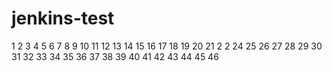 # jenkins-test
1
2
3
4
5
6
7
8
9
10
11
12
13
14
15
16
17
18
19
20
21
2
2
24
25
26
27
28
29
30
31
32
33
34
35
36
37
38
39
40
41
42
43
44
45
46
